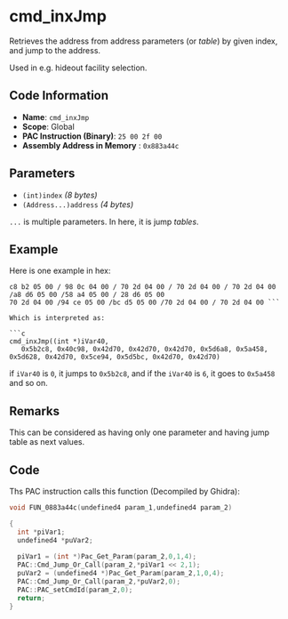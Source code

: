 # cmd_inxJmp

Retrieves the address from address parameters (or *table*) by given index, and jump to the address.

Used in e.g. hideout facility selection.

## Code Information

- **Name**: `cmd_inxJmp`
- **Scope**: Global
- **PAC Instruction (Binary)**: `25 00 2f 00`
- **Assembly Address in Memory** : `0x883a44c`

## Parameters

- `(int)index` *(8 bytes)*
- `(Address...)address` *(4 bytes)*

`...` is multiple parameters. In here, it is jump *tables*.

## Example

Here is one example in hex:

```25 00 2f 00 / 04 00 00 00 / 40 00 00 00 
c8 b2 05 00 / 98 0c 04 00 / 70 2d 04 00 / 70 2d 04 00 / 70 2d 04 00 /a8 d6 05 00 /58 a4 05 00 / 28 d6 05 00
70 2d 04 00 /94 ce 05 00 /bc d5 05 00 /70 2d 04 00 / 70 2d 04 00 ``` 

Which is interpreted as:

```c
cmd_inxJmp((int *)iVar40,
   0x5b2c8, 0x40c98, 0x42d70, 0x42d70, 0x42d70, 0x5d6a8, 0x5a458, 0x5d628, 0x42d70, 0x5ce94, 0x5d5bc, 0x42d70, 0x42d70)
```

if `iVar40` is `0`, it jumps to `0x5b2c8`, and if the `iVar40` is  `6`, it goes to `0x5a458` and so on.

## Remarks

This can be considered as having only one parameter and having jump table as next values.

## Code

Ths PAC instruction calls this function (Decompiled by Ghidra):

```c
void FUN_0883a44c(undefined4 param_1,undefined4 param_2)

{
  int *piVar1;
  undefined4 *puVar2;
  
  piVar1 = (int *)Pac_Get_Param(param_2,0,1,4);
  PAC::Cmd_Jump_Or_Call(param_2,*piVar1 << 2,1);
  puVar2 = (undefined4 *)Pac_Get_Param(param_2,1,0,4);
  PAC::Cmd_Jump_Or_Call(param_2,*puVar2,0);
  PAC::PAC_setCmdId(param_2,0);
  return;
}
```


